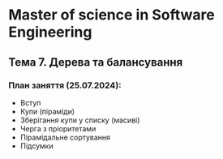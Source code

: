 # Master of science in Software Engineering

## Тема 7. Дерева та балансування

### План заняття (25.07.2024):

- Вступ
- Купи (піраміди)
- Зберігання купи у списку (масиві)
- Черга з пріоритетами
- Пірамідальне сортування
- Підсумки
